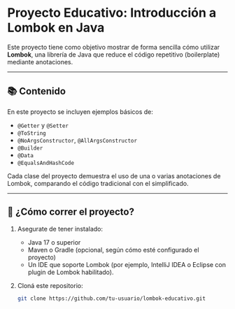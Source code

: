 # Proyecto Educativo: Introducción a Lombok en Java

Este proyecto tiene como objetivo mostrar de forma sencilla cómo utilizar **Lombok**, una librería de Java que reduce el código repetitivo (boilerplate) mediante anotaciones.

---

## 📚 Contenido

En este proyecto se incluyen ejemplos básicos de:

- `@Getter` y `@Setter`
- `@ToString`
- `@NoArgsConstructor`, `@AllArgsConstructor`
- `@Builder`
- `@Data`
- `@EqualsAndHashCode`

Cada clase del proyecto demuestra el uso de una o varias anotaciones de Lombok, comparando el código tradicional con el simplificado.

---

## 🚀 ¿Cómo correr el proyecto?

1. Asegurate de tener instalado:
   - Java 17 o superior
   - Maven o Gradle (opcional, según cómo esté configurado el proyecto)
   - Un IDE que soporte Lombok (por ejemplo, IntelliJ IDEA o Eclipse con plugin de Lombok habilitado).

2. Cloná este repositorio:
   ```bash
   git clone https://github.com/tu-usuario/lombok-educativo.git
